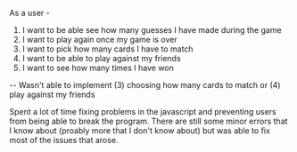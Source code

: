 As a user -

1. I want to be able see how many guesses I have made during the game
2. I want to play again once my game is over
3. I want to pick how many cards I have to match
4. I want to be able to play against my friends
5. I want to see how many times I have won

-- Wasn't able to implement (3) choosing how many cards to match or (4) play against my friends

Spent a lot of time fixing problems in the javascript and preventing users from being able to
break the program. There are still some minor errors that I know about (proably more that I don't know about)
but was able to fix most of the issues that arose.
